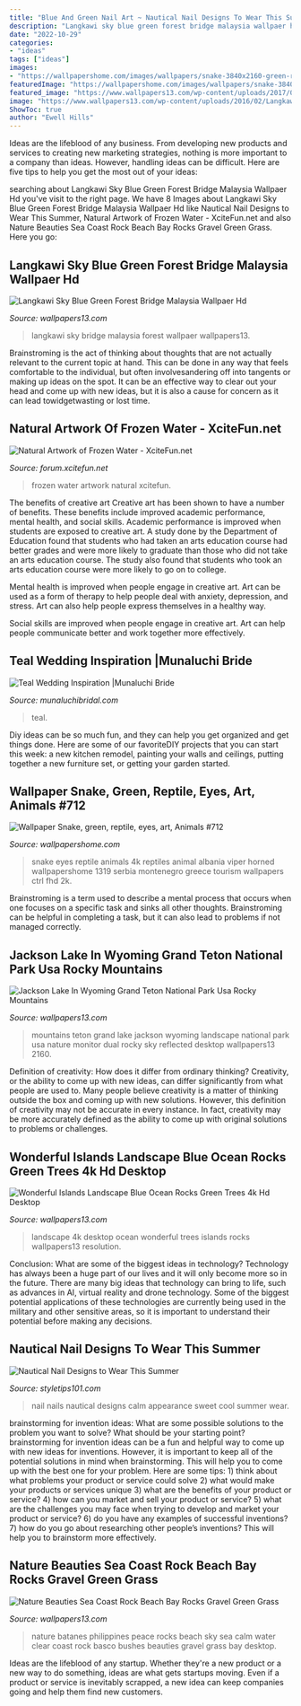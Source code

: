 ```yaml
---
title: "Blue And Green Nail Art ~ Nautical Nail Designs To Wear This Summer"
description: "Langkawi sky blue green forest bridge malaysia wallpaer hd"
date: "2022-10-29"
categories:
- "ideas"
tags: ["ideas"]
images:
- "https://wallpapershome.com/images/wallpapers/snake-3840x2160-green-reptile-eyes-art-712.jpg"
featuredImage: "https://wallpapershome.com/images/wallpapers/snake-3840x2160-green-reptile-eyes-art-712.jpg"
featured_image: "https://www.wallpapers13.com/wp-content/uploads/2017/09/Jackson-Lake-in-Wyoming-Grand-Teton-National-Park-USA-Rocky-Mountains-Blue-Sky-Landscape-3840x2160-1-1600x1200.jpg"
image: "https://www.wallpapers13.com/wp-content/uploads/2016/02/Langkawi-Sky-blue-green-forest-bridge-Malaysia-wallpaer-hd-1920x1440.jpg"
ShowToc: true
author: "Ewell Hills"
---
```



Ideas are the lifeblood of any business. From developing new products and services to creating new marketing strategies, nothing is more important to a company than ideas. However, handling ideas can be difficult. Here are five tips to help you get the most out of your ideas:

	

		
searching about Langkawi Sky Blue Green Forest Bridge Malaysia Wallpaer Hd you've visit to the right page. We have 8 Images about Langkawi Sky Blue Green Forest Bridge Malaysia Wallpaer Hd like Nautical Nail Designs to Wear This Summer, Natural Artwork of Frozen Water - XciteFun.net and also Nature Beauties Sea Coast Rock Beach Bay Rocks Gravel Green Grass. Here you go:
		
    
## Langkawi Sky Blue Green Forest Bridge Malaysia Wallpaer Hd

<img loading=lazy src="https://www.wallpapers13.com/wp-content/uploads/2016/02/Langkawi-Sky-blue-green-forest-bridge-Malaysia-wallpaer-hd-1920x1440.jpg" onerror="this.onerror=null;this.src='https://tse3.mm.bing.net/th?id=OIP.z63tVrJTvZb3gL-0T3ApsAHaFj&amp;pid=15.1';" alt="Langkawi Sky Blue Green Forest Bridge Malaysia Wallpaer Hd">

_Source: wallpapers13.com_

>langkawi sky bridge malaysia forest wallpaer wallpapers13. 

	

Brainstroming is the act of thinking about thoughts that are not actually relevant to the current topic at hand. This can be done in any way that feels comfortable to the individual, but often involvesandering off into tangents or making up ideas on the spot. It can be an effective way to clear out your head and come up with new ideas, but it is also a cause for concern as it can lead towidgetwasting or lost time.

    
## Natural Artwork Of Frozen Water - XciteFun.net

<img loading=lazy src="https://img.xcitefun.net/users/2015/01/368428,xcitefun-frozen-nature-10.jpg" onerror="this.onerror=null;this.src='https://tse4.mm.bing.net/th?id=OIP.Cj9DbcxNhBg-SCi9-EznEQHaG6&amp;pid=15.1';" alt="Natural Artwork of Frozen Water - XciteFun.net">

_Source: forum.xcitefun.net_

>frozen water artwork natural xcitefun. 

	

The benefits of creative art
Creative art has been shown to have a number of benefits. These benefits include improved academic performance, mental health, and social skills.
Academic performance is improved when students are exposed to creative art. A study done by the Department of Education found that students who had taken an arts education course had better grades and were more likely to graduate than those who did not take an arts education course. The study also found that students who took an arts education course were more likely to go on to college.

Mental health is improved when people engage in creative art. Art can be used as a form of therapy to help people deal with anxiety, depression, and stress. Art can also help people express themselves in a healthy way.

Social skills are improved when people engage in creative art. Art can help people communicate better and work together more effectively.

    
## Teal Wedding Inspiration |Munaluchi Bride

<img loading=lazy src="https://www.munaluchibridal.com/wp-content/uploads/2015/02/Teal6.jpg" onerror="this.onerror=null;this.src='https://tse1.mm.bing.net/th?id=OIP.6WYHgFJZqj4bTjKSS4osTAHaLL&amp;pid=15.1';" alt="Teal Wedding Inspiration |Munaluchi Bride">

_Source: munaluchibridal.com_

>teal. 

	

Diy ideas can be so much fun, and they can help you get organized and get things done. Here are some of our favoriteDIY projects that you can start this week: a new kitchen remodel, painting your walls and ceilings, putting together a new furniture set, or getting your garden started.

    
## Wallpaper Snake, Green, Reptile, Eyes, Art, Animals #712

<img loading=lazy src="https://wallpapershome.com/images/wallpapers/snake-3840x2160-green-reptile-eyes-art-712.jpg" onerror="this.onerror=null;this.src='https://tse3.mm.bing.net/th?id=OIP.uY6sZ_Jl4NU-0Mz7vWYE6gHaEK&amp;pid=15.1';" alt="Wallpaper Snake, green, reptile, eyes, art, Animals #712">

_Source: wallpapershome.com_

>snake eyes reptile animals 4k reptiles animal albania viper horned wallpapershome 1319 serbia montenegro greece tourism wallpapers ctrl fhd 2k. 

	

Brainstroming is a term used to describe a mental process that occurs when one focuses on a specific task and sinks all other thoughts. Brainstroming can be helpful in completing a task, but it can also lead to problems if not managed correctly.

    
## Jackson Lake In Wyoming Grand Teton National Park Usa Rocky Mountains

<img loading=lazy src="https://www.wallpapers13.com/wp-content/uploads/2017/09/Jackson-Lake-in-Wyoming-Grand-Teton-National-Park-USA-Rocky-Mountains-Blue-Sky-Landscape-3840x2160-1-1600x1200.jpg" onerror="this.onerror=null;this.src='https://tse2.mm.bing.net/th?id=OIP.0gxmznqSUm6LOkDVtuqpIAHaFj&amp;pid=15.1';" alt="Jackson Lake In Wyoming Grand Teton National Park Usa Rocky Mountains">

_Source: wallpapers13.com_

>mountains teton grand lake jackson wyoming landscape national park usa nature monitor dual rocky sky reflected desktop wallpapers13 2160. 

	

Definition of creativity: How does it differ from ordinary thinking?
Creativity, or the ability to come up with new ideas, can differ significantly from what people are used to. Many people believe creativity is a matter of thinking outside the box and coming up with new solutions. However, this definition of creativity may not be accurate in every instance. In fact, creativity may be more accurately defined as the ability to come up with original solutions to problems or challenges.

    
## Wonderful Islands Landscape Blue Ocean Rocks Green Trees 4k Hd Desktop

<img loading=lazy src="https://www.wallpapers13.com/wp-content/uploads/2018/02/Wonderful-Islands-Landscape-blue-ocean-rocks-green-trees-4K-HD-Desktop-wallpaper-3840x2160.jpg" onerror="this.onerror=null;this.src='https://tse3.mm.bing.net/th?id=OIP.ZLSS1ohQ1Qse1S7782UF4QHaEK&amp;pid=15.1';" alt="Wonderful Islands Landscape Blue Ocean Rocks Green Trees 4k Hd Desktop">

_Source: wallpapers13.com_

>landscape 4k desktop ocean wonderful trees islands rocks wallpapers13 resolution. 

	

Conclusion: What are some of the biggest ideas in technology?
Technology has always been a huge part of our lives and it will only become more so in the future. There are many big ideas that technology can bring to life, such as advances in AI, virtual reality and drone technology. Some of the biggest potential applications of these technologies are currently being used in the military and other sensitive areas, so it is important to understand their potential before making any decisions.

    
## Nautical Nail Designs To Wear This Summer

<img loading=lazy src="https://styletips101.com/wp-content/uploads/2017/06/nautical-nail-design-25.jpg" onerror="this.onerror=null;this.src='https://tse1.mm.bing.net/th?id=OIP.5nK4TprGpN-dXibv3TJomwHaHa&amp;pid=15.1';" alt="Nautical Nail Designs to Wear This Summer">

_Source: styletips101.com_

>nail nails nautical designs calm appearance sweet cool summer wear. 

	

brainstorming for invention ideas: What are some possible solutions to the problem you want to solve? What should be your starting point?
brainstorming for invention ideas can be a fun and helpful way to come up with new ideas for inventions. However, it is important to keep all of the potential solutions in mind when brainstorming. This will help you to come up with the best one for your problem. Here are some tips: 1) think about what problems your product or service could solve 2) what would make your products or services unique 3) what are the benefits of your product or service? 4) how can you market and sell your product or service? 5) what are the challenges you may face when trying to develop and market your product or service? 6) do you have any examples of successful inventions? 7) how do you go about researching other people’s inventions? This will help you to brainstorm more effectively.

    
## Nature Beauties Sea Coast Rock Beach Bay Rocks Gravel Green Grass

<img loading=lazy src="https://www.wallpapers13.com/wp-content/uploads/2019/04/Nature-Beauties-Sea-coast-rock-beach-bay-rocks-gravel-green-grass-bushes-sea-clear-water-peace-calm-blue-sky.jpg" onerror="this.onerror=null;this.src='https://tse4.mm.bing.net/th?id=OIP.t6fl1k_mRbg1X3vkQuXxXwHaEK&amp;pid=15.1';" alt="Nature Beauties Sea Coast Rock Beach Bay Rocks Gravel Green Grass">

_Source: wallpapers13.com_

>nature batanes philippines peace rocks beach sky sea calm water clear coast rock basco bushes beauties gravel grass bay desktop. 

	

Ideas are the lifeblood of any startup. Whether they're a new product or a new way to do something, ideas are what gets startups moving. Even if a product or service is inevitably scrapped, a new idea can keep companies going and help them find new customers.


